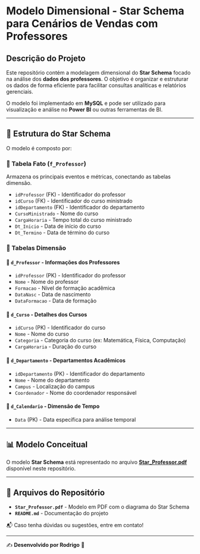 # Modelo Dimensional - Star Schema para Cenários de Vendas com Professores

## Descrição do Projeto
Este repositório contém a modelagem dimensional do **Star Schema** focado na análise dos **dados dos professores**. O objetivo é organizar e estruturar os dados de forma eficiente para facilitar consultas analíticas e relatórios gerenciais.

O modelo foi implementado em **MySQL** e pode ser utilizado para visualização e análise no **Power BI** ou outras ferramentas de BI.

---

## 📌 Estrutura do Star Schema

O modelo é composto por:

### **📂 Tabela Fato (`f_Professor`)**
Armazena os principais eventos e métricas, conectando as tabelas dimensão.

- `idProfessor` (FK) - Identificador do professor
- `idCurso` (FK) - Identificador do curso ministrado
- `idDepartamento` (FK) - Identificador do departamento
- `CursoMinistrado` - Nome do curso
- `CargaHoraria` - Tempo total do curso ministrado
- `Dt_Inicio` - Data de início do curso
- `Dt_Termino` - Data de término do curso

### **📂 Tabelas Dimensão**

#### **📌 `d_Professor` - Informações dos Professores**
- `idProfessor` (PK) - Identificador do professor
- `Nome` - Nome do professor
- `Formacao` - Nível de formação acadêmica
- `DataNasc` - Data de nascimento
- `DataFormacao` - Data de formação

#### **📌 `d_Curso` - Detalhes dos Cursos**
- `idCurso` (PK) - Identificador do curso
- `Nome` - Nome do curso
- `Categoria` - Categoria do curso (ex: Matemática, Física, Computação)
- `CargaHoraria` - Duração do curso

#### **📌 `d_Departamento` - Departamentos Acadêmicos**
- `idDepartamento` (PK) - Identificador do departamento
- `Nome` - Nome do departamento
- `Campus` - Localização do campus
- `Coordenador` - Nome do coordenador responsável

#### **📌 `d_Calendario` - Dimensão de Tempo**
- `Data` (PK) - Data específica para análise temporal

---

## 📊 Modelo Conceitual

O modelo **Star Schema** está representado no arquivo **[Star_Professor.pdf](https://github.com/Rodrigo-Antonio-Silva/Star-Schema/blob/main/Star_Professor.pdf)** disponível neste repositório.

---

## 📂 Arquivos do Repositório
- **`Star_Professor.pdf`** - Modelo em PDF com o diagrama do Star Schema
- **`README.md`** - Documentação do projeto

📬 Caso tenha dúvidas ou sugestões, entre em contato!

---

✍ **Desenvolvido por Rodrigo** 🚀

